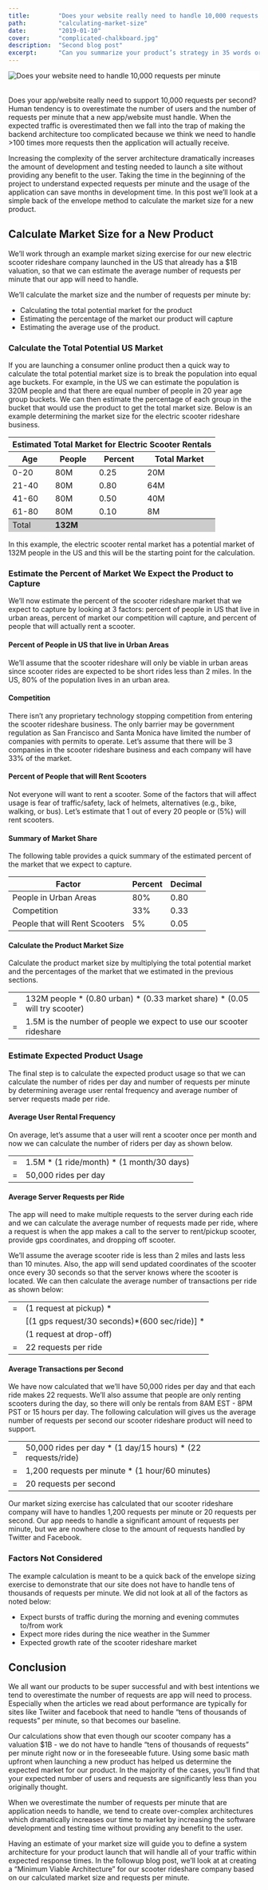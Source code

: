 ```yaml
---
title:        "Does your website really need to handle 10,000 requests per minute?"
path:         "calculating-market-size"
date:         "2019-01-10"
cover:        "complicated-chalkboard.jpg"
description:  "Second blog post"
excerpt:      "Can you summarize your product’s strategy in 35 words or less? If yes, can your colleagues put it the same way? Organizations fail to appreciate the necessity of having a simple, clear, succinct strategy statement that everyone can internalize and use as a guiding light for making difficult product choices."
---
```


<div style="background-color:#ffffff;margin-bottom:2.00rem;">
  <img  src     = "./complicated-chalkboard.jpg" 
        class   = "img-fluid"
        style   = "max-height:256px;" 
        alt     = "Does your website need to handle 10,000 requests per minute" 
  />
</div>

Does your app/website really need to support 10,000 requests per second? Human tendency is to overestimate the number of users and the number of requests per minute that a new app/website must handle. When the expected traffic is overestimated then we fall into the trap of making the backend architecture too complicated because we think we need to handle >100 times more requests then the application will actually receive. 

Increasing the complexity of the server architecture dramatically increases the amount of development and testing needed to launch a site without providing any benefit to the user. Taking the time in the beginning of the project to understand expected requests per minute and the usage of the application can save months in development time. In this post we’ll look at a simple back of the envelope method to calculate the market size for a new product.

## Calculate Market Size for a New Product
We’ll work through an example market sizing exercise for our new electric scooter rideshare company launched in the US that already has a $1B valuation, so that we can estimate the average number of requests per minute that our app will need to handle. 

We’ll calculate the market size and the number of requests per minute by: 
* Calculating the total potential market for the product
* Estimating the percentage of the market our product will capture
* Estimating the average use of the product.

### Calculate the Total Potential US Market
If you are launching a consumer online product then a quick way to calculate the total potential market size is to break the population into equal age buckets. For example, in the US we can estimate the population is 320M people and that there are equal number of people in 20 year age group buckets. We can then estimate the percentage of each group in the bucket that would use the product to get the total market size. Below is an example determining the market size for the electric scooter rideshare business.

<table  class="table table-hover">
  <thead>
    <tr class="table-primary">
      <th colspan="4">
        Estimated Total Market for Electric Scooter Rentals
      </th>
    </tr>
    <tr>
      <th class="text-center">&nbsp;&nbsp;Age&nbsp;&nbsp;</th>
      <th class="text-right">People</th>
      <th class="text-right">Percent</th>
      <th class="text-right">Total Market</th>
    </tr>
  </thead>
  <tbody>
    <tr>
      <td class="text-center">0-20</td>
      <td class="text-right">80M</td>
      <td class="text-right">0.25</td>
      <td class="text-right">20M</td>
    </tr>
    <tr>
      <td class="text-center">21-40</td>
      <td class="text-right">80M</td>
      <td class="text-right">0.80</td>
      <td class="text-right">64M</td>
    </tr>
    <tr>
      <td class="text-center">41-60</td>
      <td class="text-right">80M</td>
      <td class="text-right">0.50</td>
      <td class="text-right">40M</td>
    </tr>
    <tr>
      <td class="text-center">61-80</td>
      <td class="text-right">80M</td>
      <td class="text-right">0.10</td>
      <td class="text-right">8M</td>
    </tr>
  </tbody>
  <tfoot>
    <tr style="background-color:#CCCCCC;">
      <td class="text-center"> Total </td>
      <td class="text-right" colspan="3" style="font-weight:bold;">
        132M
      </td>
    </tr>
  </tfoot>
</table>

In this example, the electric scooter rental market has a potential market of 132M people in the US and this will be the starting point for the calculation.

### Estimate the Percent of Market We Expect the Product to Capture
We’ll now estimate the percent of the scooter rideshare market that we expect to capture by looking at 3 factors: percent of people in US that live in urban areas, percent of market our competition will capture, and percent of people that will actually rent a scooter.

#### Percent of People in US that live in Urban Areas
We’ll assume that the scooter rideshare will only be viable in urban areas since scooter rides are expected to be short rides less than 2 miles. In the US, 80% of the population lives in an urban area.

#### Competition
There isn’t any proprietary technology stopping competition from entering the scooter rideshare business. The only barrier may be government regulation as San Francisco and Santa Monica have limited the number of companies with permits to operate. Let’s assume that there will be 3 companies in the scooter rideshare business and each company will have 33% of the market.

#### Percent of People that will Rent Scooters
Not everyone will want to rent a scooter. Some of the factors that will affect usage is fear of traffic/safety, lack of helmets, alternatives (e.g., bike, walking, or bus). Let’s estimate that 1 out of every 20 people or (5%) will rent scooters.

#### Summary of Market Share
The following table provides a quick summary of the estimated percent of the market that we expect to capture.

<table  class="table table-hover">
  <thead>
    <tr class="table-primary">
      <th>Factor</th>
      <th class="text-right">Percent</th>
      <th class="text-right">Decimal</th>
    </tr>
  </thead>
  <tbody>
    <tr>
      <td>People in Urban Areas</td>
      <td class="text-right">80%</td>
      <td class="text-right">0.80</td>
    </tr>
    <tr>
      <td>Competition</td>
      <td class="text-right">33%</td>
      <td class="text-right">0.33</td>
    </tr>
    <tr>
      <td>People that will Rent Scooters</td>
      <td class="text-right">5%</td>
      <td class="text-right">0.05</td>
    </tr>
  </tbody> 
</table>

#### Calculate the Product Market Size
Calculate the product market size by multiplying the total potential market and the percentages of the market that we estimated in the previous sections.

<table class="table table-borderless table-math">
  <tr class="tr-math">
    <td>=</td>
    <td>132M people * (0.80 urban) * (0.33 market share) * (0.05 will try scooter)</td>
  </tr>
  <tr class="tr-math-result">
    <td>=</td>
    <td>1.5M is the number of people we expect to use our scooter rideshare</td>
  </tr>
</table>

### Estimate Expected Product Usage
The final step is to calculate the expected product usage so that we can calculate the number of rides per day and number of requests per minute by determining average user rental frequency and average number of server requests made per ride.

#### Average User Rental Frequency
On average, let’s assume that a user will rent a scooter once per month and now we can calculate the number of riders per day as shown below.

<table class="table table-borderless table-math">
  <tr class="tr-math">
    <td>=</td>
    <td>1.5M * (1 ride/month) * (1 month/30 days)</td>
  </tr>
  <tr class="tr-math-result">
    <td>=</td>
    <td>50,000 rides per day</td>
  </tr>
</table>

#### Average Server Requests per Ride
The app will need to make multiple requests to the server during each ride and we can calculate the average number of requests made per ride, where a request is when the app makes a call to the server to rent/pickup scooter, provide gps coordinates, and dropping off scooter.

We’ll assume the average scooter ride is less than 2 miles and lasts less than 10 minutes. Also, the app will send updated coordinates of the scooter once every 30 seconds so that the server knows where the scooter is located. We can then calculate the average number of transactions per ride as shown below:

<table class="table table-responsive table-borderless table-math">
  <tr class="tr-math">
    <td>=</td>
    <td> (1 request at pickup) * </td>
  </tr>
  <tr class="tr-math">
    <td>&nbsp;</td>
    <td>[(1 gps request/30 seconds)*(600 sec/ride)] * </td>
  </tr>
  <tr class="tr-math">
    <td>&nbsp;</td>
    <td>(1 request at drop-off)</td>
  </tr>
  <tr class="tr-math-result">
    <td>=</td>
    <td>22 requests per ride</td>
  </tr>
</table>

#### Average Transactions per Second
We have now calculated that we’ll have 50,000 rides per day and that each ride makes 22 requests. We’ll also assume that people are only renting scooters during the day, so there will only be rentals from 8AM EST - 8PM PST or 15 hours per day. The following calculation will gives us the average number of requests per second our scooter rideshare product will need to support.

<table class="table table-borderless table-math">
  <tr class="tr-math">
    <td>=</td>
    <td>50,000 rides per day * (1 day/15 hours) * (22 requests/ride)</td>
  </tr>
  <tr class="tr-math">
    <td>=</td>
    <td>1,200 requests per minute * (1 hour/60 minutes)</td>
  </tr>
  <tr class="tr-math-result">
    <td>=</td>
    <td>20 requests per second</td>
  </tr>
</table>

Our market sizing exercise has calculated that our scooter rideshare company will have to handles 1,200 requests per minute or 20 requests per second. Our app needs to handle a significant amount of requests per minute, but we are nowhere close to the amount of requests handled by Twitter and Facebook.

### Factors Not Considered
The example calculation is meant to be a quick back of the envelope sizing exercise to demonstrate that our site does not have to handle tens of thousands of requests per minute. We did not look at all of the factors as noted below:
* Expect bursts of traffic during the morning and evening commutes to/from work
* Expect more rides during the nice weather in the Summer
* Expected growth rate of the scooter rideshare market

## Conclusion
We all want our products to be super successful and with best intentions we tend to overestimate the number of requests are app will need to process. Especially when the articles we read about performance are typically for sites like Twiiter and facebook that need to handle “tens of thousands of requests” per minute, so that becomes our baseline.

Our calculations show that even though our scooter company has a valuation $1B - we do not have to handle “tens of thousands of requests” per minute right now or in the foreseeable future.
Using some basic math upfront when launching a new product has helped us determine the expected market for our product. In the majority of the cases, you’ll find that your expected number of users and requests are significantly less than you originally thought. 

When we overestimate the number of requests per minute that are application needs to handle, we tend to create over-complex architectures which dramatically increases our time to market by increasing the software development and testing time without providing any benefit to the user.

Having an estimate of your market size will guide you to  define a system architecture for your product launch that will handle all of your traffic within expected response times. In the followup blog post, we’ll look at at creating a “Minimum Viable Architecture” for our scooter rideshare company based on our calculated market size and requests per minute.









